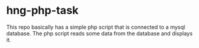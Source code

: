 # hng-php-task
This repo basically has a simple php script that is connected to
a mysql database. The php script reads some data from the database
and displays it. 
